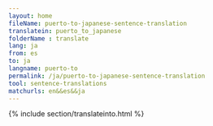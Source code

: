 ```yaml
---
layout: home
fileName: puerto-to-japanese-sentence-translation
translatein: puerto_to_japanese
folderName : translate
lang: ja
from: es
to: ja
langname: puerto-to
permalink: /ja/puerto-to-japanese-sentence-translation
tool: sentence-translations
matchurls: en&&es&&ja
---
```

{% include section/translateinto.html %}
